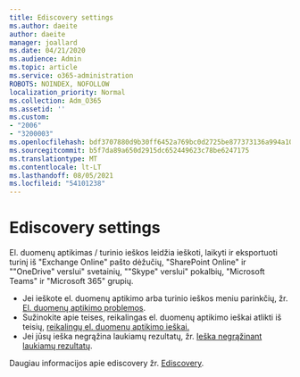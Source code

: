 ```yaml
---
title: Ediscovery settings
ms.author: daeite
author: daeite
manager: joallard
ms.date: 04/21/2020
ms.audience: Admin
ms.topic: article
ms.service: o365-administration
ROBOTS: NOINDEX, NOFOLLOW
localization_priority: Normal
ms.collection: Adm_O365
ms.assetid: ''
ms.custom:
- "2006"
- "3200003"
ms.openlocfilehash: bdf3707880d9b30ff6452a769bc0d2725be877373136a994a108e92d56d7b577
ms.sourcegitcommit: b5f7da89a650d2915dc652449623c78be6247175
ms.translationtype: MT
ms.contentlocale: lt-LT
ms.lasthandoff: 08/05/2021
ms.locfileid: "54101238"
---
```

# <a name="ediscovery-settings"></a>Ediscovery settings

El. duomenų aptikimas / turinio ieškos leidžia ieškoti, laikyti ir eksportuoti turinį iš "Exchange Online" pašto dėžučių, "SharePoint Online" ir ""OneDrive" verslui" svetainių, ""Skype" verslui" pokalbių, "Microsoft Teams" ir "Microsoft 365" grupių.

- Jei ieškote el. duomenų aptikimo arba turinio ieškos meniu parinkčių, žr. [El. duomenų aptikimo problemos](https://docs.microsoft.com/alchemyinsights/ediscovery-issues).
- Sužinokite apie teises, reikalingas el. duomenų aptikimo ieškai atlikti iš teisių, [reikalingų el. duomenų aptikimo ieškai.](https://docs.microsoft.com/alchemyinsights/permissions-required-for-ediscovery-searches)
- Jei jūsų ieška negrąžina laukiamų rezultatų, žr. [Ieška negrąžinant laukiamų rezultatų](https://docs.microsoft.com/alchemyinsights/search-not-returning-expected-results).

Daugiau informacijos apie ediscovery žr. [Ediscovery](https://docs.microsoft.com/microsoft-365/compliance/ediscovery).
